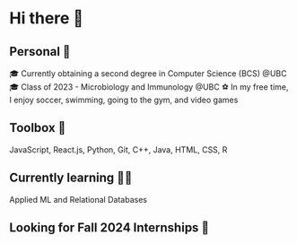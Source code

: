 # Hi there 👋

## Personal 🍄
🎓 Currently obtaining a second degree in Computer Science (BCS) @UBC
🎓 Class of 2023 - Microbiology and Immunology @UBC
⚽️ In my free time, I enjoy soccer, swimming, going to the gym, and video games

## Toolbox 🔨
JavaScript, React.js, Python, Git, C++, Java, HTML, CSS, R

## Currently learning 👨‍💻
Applied ML and Relational Databases

## Looking for Fall 2024 Internships 🌱

      
<!--
**griffw00/griffw00** is a ✨ _special_ ✨ repository because its `README.md` (this file) appears on your GitHub profile.

Here are some ideas to get you started:

- 🔭 I’m currently working on ...
- 🌱 I’m currently learning ...
- 👯 I’m looking to collaborate on ...
- 🤔 I’m looking for help with ...
- 💬 Ask me about ...
- 📫 How to reach me: ...
- 😄 Pronouns: ...
- ⚡ Fun fact: ...
-->
